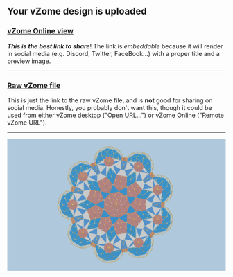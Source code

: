 ## Your vZome design is uploaded

### [vZome Online view][embed]

***This is the best link to share***!  The link is *embeddable* because it will render in social media (e.g. Discord, Twitter, FaceBook...) with a proper title and a preview image.

---

### [Raw vZome file][raw]

This is just the link to the raw vZome file, and is **not** good for
sharing on social media.
Honestly, you probably don't want this, though it could be used from either
vZome desktop ("Open URL...") or vZome Online ("Remote vZome URL").

---

![Image](<9-fold-array-tiling.png>)


[embed]: <https://vzome.com/app/embed.py?url=https://raw.githubusercontent.com/John-Kostick/vzome-sharing/main/2021/08/24/08-08-43-9-fold-array-tiling/9-fold-array-tiling.vZome>
[raw]: <https://raw.githubusercontent.com/John-Kostick/vzome-sharing/main/2021/08/24/08-08-43-9-fold-array-tiling/9-fold-array-tiling.vZome>
